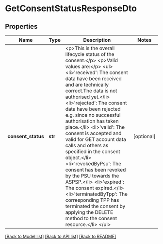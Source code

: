 # GetConsentStatusResponseDto

## Properties
Name | Type | Description | Notes
------------ | ------------- | ------------- | -------------
**consent_status** | **str** | &lt;p&gt;This is the overall lifecycle status of the consent.&lt;/p&gt;  &lt;p&gt;Valid values are:&lt;/p&gt;  &lt;ul&gt;    &lt;li&gt;&#39;received&#39;: The consent data have been received and are technically correct.The data is not authorised yet.&lt;/li&gt;    &lt;li&gt;&#39;rejected&#39;: The consent data have been rejected e.g. since no successful authorisation has taken place.&lt;/li&gt;    &lt;li&gt;&#39;valid&#39;: The consent is accepted and valid for GET account data calls and others as specified in the consent object.&lt;/li&gt;    &lt;li&gt;&#39;revokedByPsu&#39;: The consent has been revoked by the PSU towards the ASPSP.&lt;/li&gt;    &lt;li&gt;&#39;expired&#39;: The consent expired.&lt;/li&gt;    &lt;li&gt;&#39;terminatedByTpp&#39;: The corresponding TPP has terminated the consent by applying the DELETE method to the consent resource.&lt;/li&gt;  &lt;/ul&gt; | [optional] 

[[Back to Model list]](../README.md#documentation-for-models) [[Back to API list]](../README.md#documentation-for-api-endpoints) [[Back to README]](../README.md)


